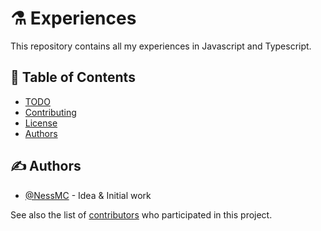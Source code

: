 # ⚗ Experiences
This repository contains all my experiences in Javascript and Typescript. 

## 📝 Table of Contents

-   [TODO](./TODO.md)
-   [Contributing](./CONTRIBUTING.md)
-   [License](./LICENSE)
-   [Authors](#authors)

## ✍️ Authors <a name = "authors"></a>

-   [@NessMC](https://github.com/NessMC) - Idea & Initial work

See also the list of
[contributors](https://github.com/NessMC/experiences/contributors) who
participated in this project.
